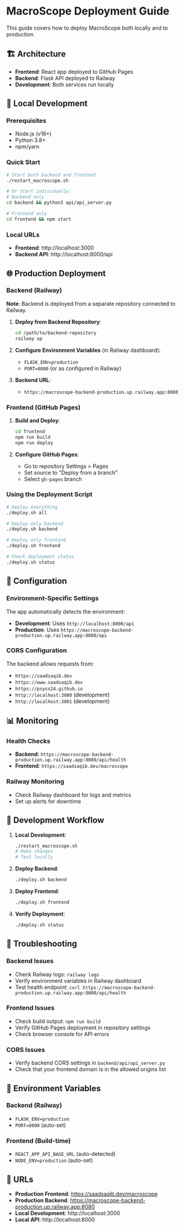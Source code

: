 # MacroScope Deployment Guide

This guide covers how to deploy MacroScope both locally and to production.

## 🏗️ Architecture

- **Frontend**: React app deployed to GitHub Pages
- **Backend**: Flask API deployed to Railway
- **Development**: Both services run locally

## 🚀 Local Development

### Prerequisites
- Node.js (v16+)
- Python 3.8+
- npm/yarn

### Quick Start
```bash
# Start both backend and frontend
./restart_macroscope.sh

# Or start individually:
# Backend only
cd backend && python3 api/api_server.py

# Frontend only  
cd frontend && npm start
```

### Local URLs
- **Frontend**: http://localhost:3000
- **Backend API**: http://localhost:8000/api

## 🌐 Production Deployment

### Backend (Railway)

**Note**: Backend is deployed from a separate repository connected to Railway.

1. **Deploy from Backend Repository**:
   ```bash
   cd /path/to/backend-repository
   railway up
   ```

2. **Configure Environment Variables** (in Railway dashboard):
   - `FLASK_ENV=production`
   - `PORT=8080` (or as configured in Railway)

3. **Backend URL**:
   - `https://macroscope-backend-production.up.railway.app:8080`

### Frontend (GitHub Pages)

1. **Build and Deploy**:
   ```bash
   cd frontend
   npm run build
   npm run deploy
   ```

2. **Configure GitHub Pages**:
   - Go to repository Settings > Pages
   - Set source to "Deploy from a branch"
   - Select `gh-pages` branch

### Using the Deployment Script

```bash
# Deploy everything
./deploy.sh all

# Deploy only backend
./deploy.sh backend

# Deploy only frontend  
./deploy.sh frontend

# Check deployment status
./deploy.sh status
```

## 🔧 Configuration

### Environment-Specific Settings

The app automatically detects the environment:

- **Development**: Uses `http://localhost:8000/api`
- **Production**: Uses `https://macroscope-backend-production.up.railway.app:8080/api`

### CORS Configuration

The backend allows requests from:
- `https://saadsaqib.dev`
- `https://www.saadsaqib.dev` 
- `https://psyss24.github.io`
- `http://localhost:3000` (development)
- `http://localhost:3001` (development)

## 📊 Monitoring

### Health Checks
- **Backend**: `https://macroscope-backend-production.up.railway.app:8080/api/health`
- **Frontend**: `https://saadsaqib.dev/macroscope`

### Railway Monitoring
- Check Railway dashboard for logs and metrics
- Set up alerts for downtime

## 🔄 Development Workflow

1. **Local Development**:
   ```bash
   ./restart_macroscope.sh
   # Make changes
   # Test locally
   ```

2. **Deploy Backend**:
   ```bash
   ./deploy.sh backend
   ```

3. **Deploy Frontend**:
   ```bash
   ./deploy.sh frontend
   ```

4. **Verify Deployment**:
   ```bash
   ./deploy.sh status
   ```

## 🐛 Troubleshooting

### Backend Issues
- Check Railway logs: `railway logs`
- Verify environment variables in Railway dashboard
- Test health endpoint: `curl https://macroscope-backend-production.up.railway.app:8080/api/health`

### Frontend Issues
- Check build output: `npm run build`
- Verify GitHub Pages deployment in repository settings
- Check browser console for API errors

### CORS Issues
- Verify backend CORS settings in `backend/api/api_server.py`
- Check that your frontend domain is in the allowed origins list

## 📝 Environment Variables

### Backend (Railway)
- `FLASK_ENV=production`
- `PORT=8000` (auto-set)

### Frontend (Build-time)
- `REACT_APP_API_BASE_URL` (auto-detected)
- `NODE_ENV=production` (auto-set)

## 🔗 URLs

- **Production Frontend**: https://saadsaqib.dev/macroscope
- **Production Backend**: https://macroscope-backend-production.up.railway.app:8080
- **Local Development**: http://localhost:3000
- **Local API**: http://localhost:8000 